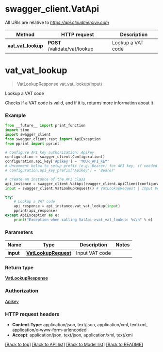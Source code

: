 # swagger_client.VatApi

All URIs are relative to *https://api.cloudmersive.com*

Method | HTTP request | Description
------------- | ------------- | -------------
[**vat_vat_lookup**](VatApi.md#vat_vat_lookup) | **POST** /validate/vat/lookup | Lookup a VAT code


# **vat_vat_lookup**
> VatLookupResponse vat_vat_lookup(input)

Lookup a VAT code

Checks if a VAT code is valid, and if it is, returns more information about it

### Example
```python
from __future__ import print_function
import time
import swagger_client
from swagger_client.rest import ApiException
from pprint import pprint

# Configure API key authorization: Apikey
configuration = swagger_client.Configuration()
configuration.api_key['Apikey'] = 'YOUR_API_KEY'
# Uncomment below to setup prefix (e.g. Bearer) for API key, if needed
# configuration.api_key_prefix['Apikey'] = 'Bearer'

# create an instance of the API class
api_instance = swagger_client.VatApi(swagger_client.ApiClient(configuration))
input = swagger_client.VatLookupRequest() # VatLookupRequest | Input VAT code

try:
    # Lookup a VAT code
    api_response = api_instance.vat_vat_lookup(input)
    pprint(api_response)
except ApiException as e:
    print("Exception when calling VatApi->vat_vat_lookup: %s\n" % e)
```

### Parameters

Name | Type | Description  | Notes
------------- | ------------- | ------------- | -------------
 **input** | [**VatLookupRequest**](VatLookupRequest.md)| Input VAT code | 

### Return type

[**VatLookupResponse**](VatLookupResponse.md)

### Authorization

[Apikey](../README.md#Apikey)

### HTTP request headers

 - **Content-Type**: application/json, text/json, application/xml, text/xml, application/x-www-form-urlencoded
 - **Accept**: application/json, text/json, application/xml, text/xml

[[Back to top]](#) [[Back to API list]](../README.md#documentation-for-api-endpoints) [[Back to Model list]](../README.md#documentation-for-models) [[Back to README]](../README.md)

